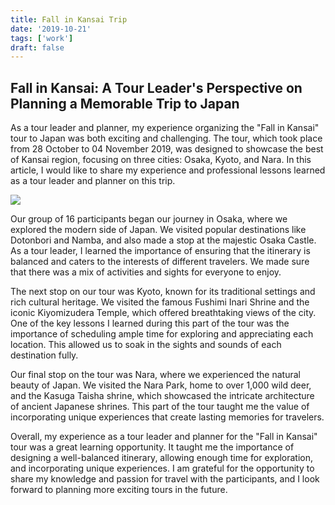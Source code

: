 ```yaml
---
title: Fall in Kansai Trip
date: '2019-10-21'
tags: ['work']
draft: false
---
```


## Fall in Kansai: A Tour Leader's Perspective on Planning a Memorable Trip to Japan

As a tour leader and planner, my experience organizing the "Fall in Kansai" tour to Japan was both exciting and challenging. The tour, which took place from 28 October to 04 November 2019, was designed to showcase the best of Kansai region, focusing on three cities: Osaka, Kyoto, and Nara. In this article, I would like to share my experience and professional lessons learned as a tour leader and planner on this trip.

![](https://i.postimg.cc/wBWCKqVJ/a-164.jpg)

Our group of 16 participants began our journey in Osaka, where we explored the modern side of Japan. We visited popular destinations like Dotonbori and Namba, and also made a stop at the majestic Osaka Castle. As a tour leader, I learned the importance of ensuring that the itinerary is balanced and caters to the interests of different travelers. We made sure that there was a mix of activities and sights for everyone to enjoy.

The next stop on our tour was Kyoto, known for its traditional settings and rich cultural heritage. We visited the famous Fushimi Inari Shrine and the iconic Kiyomizudera Temple, which offered breathtaking views of the city. One of the key lessons I learned during this part of the tour was the importance of scheduling ample time for exploring and appreciating each location. This allowed us to soak in the sights and sounds of each destination fully.

Our final stop on the tour was Nara, where we experienced the natural beauty of Japan. We visited the Nara Park, home to over 1,000 wild deer, and the Kasuga Taisha shrine, which showcased the intricate architecture of ancient Japanese shrines. This part of the tour taught me the value of incorporating unique experiences that create lasting memories for travelers.

Overall, my experience as a tour leader and planner for the "Fall in Kansai" tour was a great learning opportunity. It taught me the importance of designing a well-balanced itinerary, allowing enough time for exploration, and incorporating unique experiences. I am grateful for the opportunity to share my knowledge and passion for travel with the participants, and I look forward to planning more exciting tours in the future.
